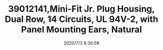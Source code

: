 ﻿---
layout: post 
title: 39012141,Mini-Fit Jr. Plug Housing, Dual Row, 14 Circuits, UL 94V-2, with Panel Mounting Ears, Natural
tags: 5557
categories: housing-terminal
overview: Mini-Fit Jr. Plug Housing, Dual Row, 14 Circuits, UL 94V-2, with Panel Mounting Ears, Natural
part_number: 39012141
thumb_img: static/202007/422-thumb-20200703163206.jpg
small_img: static/202007/422-20200703163206.jpg
date: 2020/7/3 8:30:58
---



